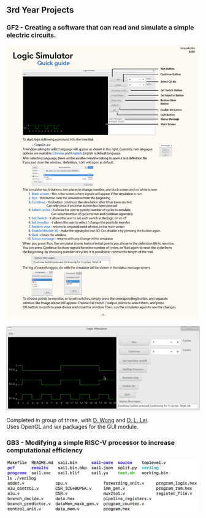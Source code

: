 ## 3rd Year Projects

### GF2 - Creating a software that can read and simulate a simple electric circuits.

![userguide made for the project](https://github.com/KevSr/cambridge-proj-ug/blob/master/3rd/GF2/userguide.jpg)

![Example of the simulation](https://github.com/KevSr/cambridge-proj-ug/blob/master/3rd/GF2/logsimexample.png)

Completed in group of three, with [D. Wong](https://www.linkedin.com/in/daren-wong-06aa2a121/) and [D. L. Lai](https://www.linkedin.com/in/deeloon-lai/).  
Uses OpenGL and wx packages for the GUI module.


### GB3 - Modifying a simple RISC-V processor to increase computational efficiency

![imagelist including files that has been odified](https://github.com/KevSr/cambridge-proj-ug/blob/master/3rd/GB3/imagelist.jpg)
